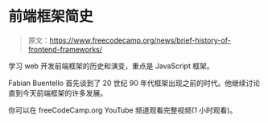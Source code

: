 # 前端框架简史

> 原文：<https://www.freecodecamp.org/news/brief-history-of-frontend-frameworks/>

学习 web 开发前端框架的历史和演变，重点是 JavaScript 框架。

Fabian Buentello 首先谈到了 20 世纪 90 年代框架出现之前的时代。他继续讨论直到今天前端框架的许多发展。

你可以在 freeCodeCamp.org YouTube 频道观看完整视频(1 小时观看)。‌